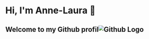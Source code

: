 # Hi, I'm Anne-Laura 👋
## Welcome to my Github profil![Github Logo](https://img.icons8.com/?size=100&id=52539&format=png&color=000000)
### 

<!--- 
- 👋 Hi, I’m Anne-Laura
- 👀 I’m interested in ...
- 🌱 I’m currently learning ...
- 💞️ I’m looking to collaborate on ...
- 📫 How to reach me ...
- 😄 Pronouns: ...
- ⚡ Fun fact: ...
--->

<!---
annelaura-leprince/annelaura-leprince is a ✨ special ✨ repository because its `README.md` (this file) appears on your GitHub profile.
You can click the Preview link to take a look at your changes.
--->
